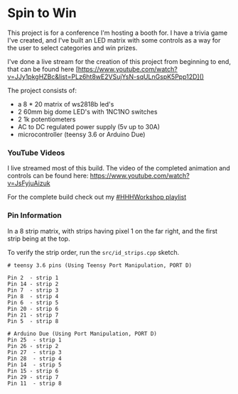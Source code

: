 # Spin to Win

This project is for a conference I'm hosting a booth for. I have a trivia game I've created, and I've built an LED matrix with
some controls as a way for the user to select categories and win prizes.

I've done a live stream for the creation of this project from beginning to end, that can be found here [https://www.youtube.com/watch?v=JJy1pkgHZBc&list=PLz6ht8wE2VSujYsN-sqULnGspK5Ppp12D]()

The project consists of:
- a 8 * 20 matrix of ws2818b led's
- 2 60mm big dome LED's with 1NC1NO switches
- 2 1k potentiometers
- AC to DC regulated power supply (5v up to 30A)
- microcontroller (teensy 3.6 or Arduino Due)

### YouTube Videos

I live streamed most of this build.  The video of the completed animation and controls can be found here: https://www.youtube.com/watch?v=JsFyjuAizuk

For the complete build check out my [#HHHWorkshop playlist](https://www.youtube.com/playlist?list=PLz6ht8wE2VSujYsN-sqULnGspK5Ppp12D)

### Pin Information

In a 8 strip matrix, with strips having pixel 1 on the far right, and the first strip being at the top.

To verify the strip order, run the `src/id_strips.cpp` sketch.

```
# teensy 3.6 pins (Using Teensy Port Manipulation, PORT D)

Pin 2  - strip 1
Pin 14 - strip 2
Pin 7  - strip 3
Pin 8  - strip 4
Pin 6  - strip 5
Pin 20 - strip 6
Pin 21 - strip 7
Pin 5  - strip 8

# Arduino Due (Using Port Manipulation, PORT D)
Pin 25  - strip 1
Pin 26 - strip 2
Pin 27  - strip 3
Pin 28  - strip 4
Pin 14  - strip 5
Pin 15 - strip 6
Pin 29 - strip 7
Pin 11  - strip 8
```
